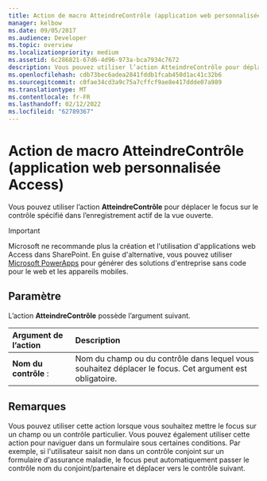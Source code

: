 ```yaml
---
title: Action de macro AtteindreContrôle (application web personnalisée Access)
manager: kelbow
ms.date: 09/05/2017
ms.audience: Developer
ms.topic: overview
ms.localizationpriority: medium
ms.assetid: 6c286821-67d6-4d96-973a-bca7934c7672
description: Vous pouvez utiliser l’action AtteindreContrôle pour déplacer le focus sur le contrôle spécifié dans l’enregistrement actif de la vue ouverte.
ms.openlocfilehash: cdb73bec6adea2841fddb1fcab450d1ac41c32b6
ms.sourcegitcommit: c0fae34cd3a9c75a7cffcf9ae8e417ddde07a989
ms.translationtype: MT
ms.contentlocale: fr-FR
ms.lasthandoff: 02/12/2022
ms.locfileid: "62789367"
---
```

# <a name="gotocontrol-macro-action-access-custom-web-app"></a>Action de macro AtteindreContrôle (application web personnalisée Access)

Vous pouvez utiliser l’action **AtteindreContrôle** pour déplacer le focus sur le contrôle spécifié dans l’enregistrement actif de la vue ouverte. 
  
> [!IMPORTANT]
> Microsoft ne recommande plus la création et l'utilisation d'applications web Access dans SharePoint. En guise d'alternative, vous pouvez utiliser [Microsoft PowerApps](https://powerapps.microsoft.com/) pour générer des solutions d'entreprise sans code pour le web et les appareils mobiles. 
  
## <a name="setting"></a>Paramètre

L’action **AtteindreContrôle** possède l’argument suivant. 
  
|**Argument de l’action**|**Description**|
|:-----|:-----|
|**Nom du contrôle** : <br/> |Nom du champ ou du contrôle dans lequel vous souhaitez déplacer le focus. Cet argument est obligatoire. |
   
## <a name="remarks"></a>Remarques

Vous pouvez utiliser cette action lorsque vous souhaitez mettre le focus sur un champ ou un contrôle particulier. Vous pouvez également utiliser cette action pour naviguer dans un formulaire sous certaines conditions. Par exemple, si l'utilisateur saisit non dans un contrôle conjoint sur un formulaire d'assurance maladie, le focus peut automatiquement passer le contrôle nom du conjoint/partenaire et déplacer vers le contrôle suivant.
  

